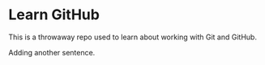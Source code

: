 # Learn GitHub

This is a throwaway repo used to learn about working with Git and GitHub.

Adding another sentence.
